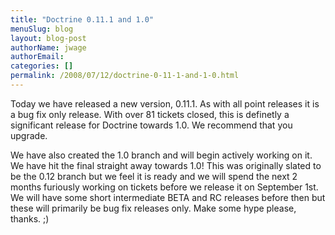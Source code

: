 ```yaml
---
title: "Doctrine 0.11.1 and 1.0"
menuSlug: blog
layout: blog-post
authorName: jwage
authorEmail:
categories: []
permalink: /2008/07/12/doctrine-0-11-1-and-1-0.html
---
```

<p>

Today we have released a new version, 0.11.1. As with all point releases
it is a bug fix only release. With over 81 tickets closed, this is
definetly a significant release for Doctrine towards 1.0. We recommend
that you upgrade.

</p><p>

We have also created the 1.0 branch and will begin actively working on
it. We have hit the final straight away towards 1.0! This was originally
slated to be the 0.12 branch but we feel it is ready and we will spend
the next 2 months furiously working on tickets before we release it on
September 1st. We will have some short intermediate BETA and RC releases
before then but these will primarily be bug fix releases only. Make some
hype please, thanks. ;)

</p>


